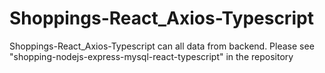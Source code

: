 # Shoppings-React_Axios-Typescript
Shoppings-React_Axios-Typescript can all data from backend. Please see "shopping-nodejs-express-mysql-react-typescript" in the repository
